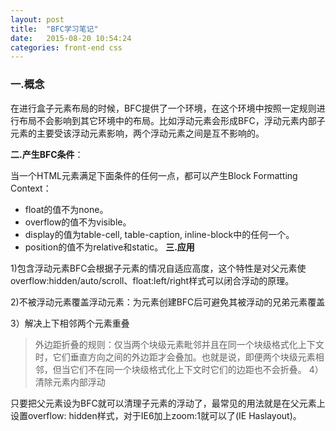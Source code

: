 ```yaml
---
layout: post
title:  "BFC学习笔记"
date:   2015-08-20 10:54:24
categories: front-end css
---
```

### 一.概念

在进行盒子元素布局的时候，BFC提供了一个环境，在这个环境中按照一定规则进行布局不会影响到其它环境中的布局。比如浮动元素会形成BFC，浮动元素内部子元素的主要受该浮动元素影响，两个浮动元素之间是互不影响的。

**二.产生BFC条件**：

当一个HTML元素满足下面条件的任何一点，都可以产生Block Formatting Context：

*   float的值不为none。
*   overflow的值不为visible。
*   display的值为table-cell, table-caption, inline-block中的任何一个。
*   position的值不为relative和static。
**三.应用**

1)包含浮动元素BFC会根据子元素的情况自适应高度，这个特性是对父元素使overflow:hidden/auto/scroll、float:left/right样式可以闭合浮动的原理。

2)不被浮动元素覆盖浮动元素：为元素创建BFC后可避免其被浮动的兄弟元素覆盖

3）解决上下相邻两个元素重叠
> 外边距折叠的规则：仅当两个块级元素毗邻并且在同一个块级格式化上下文时，它们垂直方向之间的外边距才会叠加。也就是说，即便两个块级元素相邻，但当它们不在同一个块级格式化上下文时它们的边距也不会折叠。
4）清除元素内部浮动

只要把父元素设为BFC就可以清理子元素的浮动了，最常见的用法就是在父元素上设置overflow: hidden样式，对于IE6加上zoom:1就可以了(IE Haslayout)。